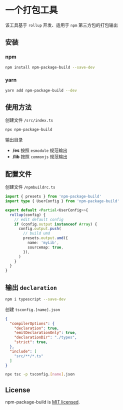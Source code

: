 # 一个打包工具
该工具基于 `rollup` 开发、适用于 `npm` 第三方包的打包输出

## 安装
### npm
```bash
npm install npm-package-build --save-dev
```
### yarn
```bash
yarn add npm-package-build --dev
```

## 使用方法
创建文件 `/src/index.ts`
```bash
npx npm-package-build
```
输出目录
- **/es**   按照 `esmodule` 规范输出
- **/lib**  按照 `commonjs` 规范输出

## 配置文件
创建文件 `/npmbuildrc.ts`
```typescript
import { presets } from 'npm-package-build'
import type { UserConfig } from 'npm-package-build'

export default <Partial<UserConfig>>{
  rollup(config) {
    // edit default config
    if (config.output instanceof Array) {
      config.output.push(
        // build umd
        presets.output.umd({
          name: 'myLib',
          sourcemap: true,
        }),
      )
    }
  }
}
```


## 输出 `declaration`
```bash
npm i typescript --save-dev
```

创建 `tsconfig.[name].json`
```json
{
  "compilerOptions": {
    "declaration": true,
    "emitDeclarationOnly": true,
    "declarationDir": "./types",
    "strict": true,
  },
  "include": [
    "src/**/*.ts"
  ]
}
```
```bash
npx tsc -p tsconfig.[name].json
```

## License
npm-package-build is [MIT licensed](./LICENSE).